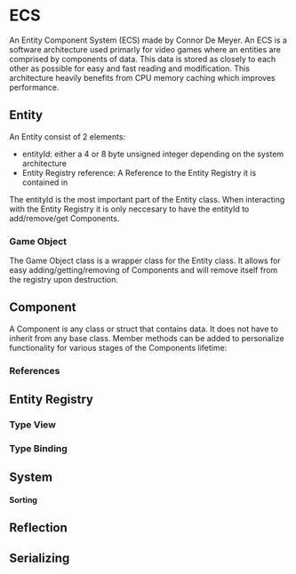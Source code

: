 # ECS

An Entity Component System (ECS) made by Connor De Meyer. An ECS is a software architecture used primarly for video games where an entities are comprised by components of data. This data is stored as closely to each other as possible for easy and fast reading and modification. This architecture heavily benefits from CPU memory caching which improves performance.

## Entity

An Entity consist of 2 elements:
 - entityId: either a 4 or 8 byte unsigned integer depending on the system architecture
 - Entity Registry reference: A Reference to the Entity Registry it is contained in

The entityId is the most important part of the Entity class. When interacting with the Entity Registry it is only neccesary to have the entityId to add/remove/get Components.

### Game Object

The Game Object class is a wrapper class for the Entity class. It allows for easy adding/getting/removing of Components and will remove itself from the registry upon destruction.

## Component

A Component is any class or struct that contains data. It does not have to inherit from any base class.
Member methods can be added to personalize functionality for various stages of the Components lifetime:



### References
## Entity Registry
### Type View
### Type Binding
## System
#### Sorting
## Reflection
## Serializing
